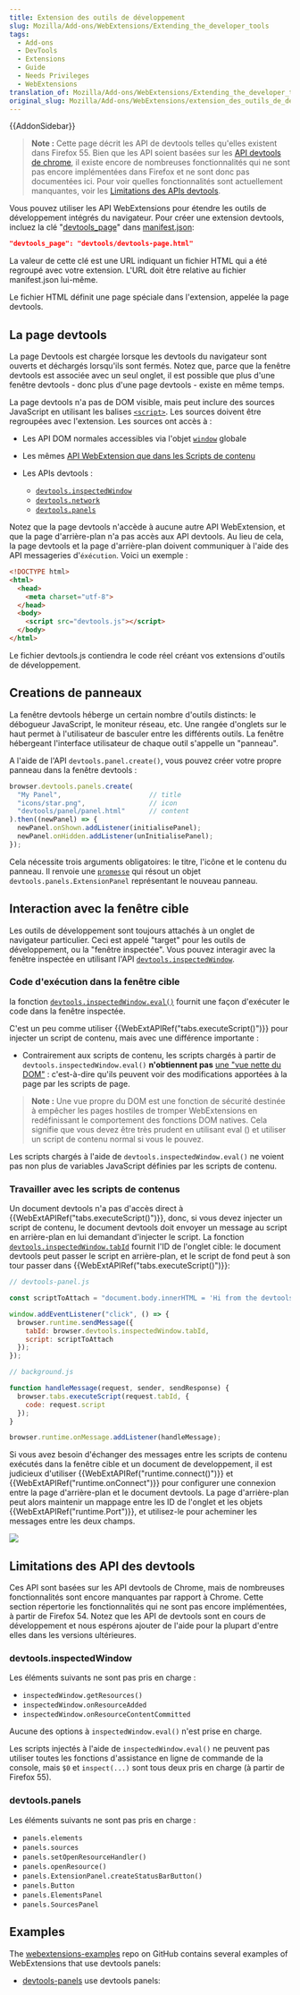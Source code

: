 ```yaml
---
title: Extension des outils de développement
slug: Mozilla/Add-ons/WebExtensions/Extending_the_developer_tools
tags:
  - Add-ons
  - DevTools
  - Extensions
  - Guide
  - Needs Privileges
  - WebExtensions
translation_of: Mozilla/Add-ons/WebExtensions/Extending_the_developer_tools
original_slug: Mozilla/Add-ons/WebExtensions/extension_des_outils_de_developpement
---
```

{{AddonSidebar}}

> **Note :** Cette page décrit les API de devtools telles qu'elles existent dans Firefox 55. Bien que les API soient basées sur les  [API devtools de chrome](https://developer.chrome.com/extensions/devtools), il existe encore de nombreuses fonctionnalités qui ne sont pas encore implémentées dans Firefox et ne sont donc pas documentées ici. Pour voir quelles fonctionnalités sont actuellement manquantes, voir les [Limitations des APIs devtools](/fr/Add-ons/WebExtensions/Using_the_devtools_APIs#Limitations_of_the_devtools_APIs).

Vous pouvez utiliser les API WebExtensions pour étendre les outils de développement intégrés du navigateur. Pour créer une extension devtools, incluez la clé "[devtools_page](/fr/Add-ons/WebExtensions/manifest.json/devtools_page)" dans [manifest.json](/fr/Add-ons/WebExtensions/manifest.json):

```json
"devtools_page": "devtools/devtools-page.html"
```

La valeur de cette clé est une URL indiquant un fichier HTML qui a été regroupé avec votre extension. L'URL doit être relative au fichier manifest.json lui-même.

Le fichier HTML définit une page spéciale dans l'extension, appelée la page devtools.

## La page devtools

La page Devtools est chargée lorsque les devtools du navigateur sont ouverts et déchargés lorsqu'ils sont fermés. Notez que, parce que la fenêtre devtools est associée avec un seul onglet, il est possible que plus d'une fenêtre devtools - donc plus d'une page devtools - existe en même temps.

La page devtools n'a pas de DOM visible, mais peut inclure des sources JavaScript en utilisant les balises [`<script>`](/fr/docs/Web/HTML/Element/script). Les sources doivent être regroupées avec l'extension. Les sources ont accès à :

- Les API DOM normales accessibles via l'objet [`window`](/fr/docs/Web/API/Window) globale
- Les mêmes [API WebExtension que dans les Scripts de contenu](/fr/Add-ons/WebExtensions/Content_scripts#WebExtension_APIs)
- Les APIs devtools :

  - [`devtools.inspectedWindow`](/fr/Add-ons/WebExtensions/API/devtools.inspectedWindow)
  - [`devtools.network`](/fr/Add-ons/WebExtensions/API/devtools.network)
  - [`devtools.panels`](/fr/Add-ons/WebExtensions/API/devtools.panels)

Notez que la page devtools n'accède à aucune autre API WebExtension, et que la page d'arrière-plan n'a pas accès aux API devtools. Au lieu de cela, la page devtools et la page d'arrière-plan doivent communiquer à l'aide des API messageries d'`éxécution`. Voici un exemple :

```html
<!DOCTYPE html>
<html>
  <head>
    <meta charset="utf-8">
  </head>
  <body>
    <script src="devtools.js"></script>
  </body>
</html>
```

Le fichier devtools.js contiendra le code réel créant vos extensions d'outils de développement.

## Creations de panneaux

La fenêtre devtools héberge un certain nombre d'outils distincts: le débogueur JavaScript, le moniteur réseau, etc. Une rangée d'onglets sur le haut permet à l'utilisateur de basculer entre les différents outils. La fenêtre hébergeant l'interface utilisateur de chaque outil s'appelle un "panneau".

A l'aide de l'API `devtools.panel.create()`, vous pouvez créer votre propre panneau dans la fenêtre devtools :

```js
browser.devtools.panels.create(
  "My Panel",                      // title
  "icons/star.png",                // icon
  "devtools/panel/panel.html"      // content
).then((newPanel) => {
  newPanel.onShown.addListener(initialisePanel);
  newPanel.onHidden.addListener(unInitialisePanel);
});
```

Cela nécessite trois arguments obligatoires: le titre, l'icône et le contenu du panneau. Il renvoie une [`promesse`](/fr/docs/Web/JavaScript/Reference/Global_Objects/Promise) qui résout un objet `devtools.panels.ExtensionPanel` représentant le nouveau panneau.

## Interaction avec la fenêtre cible

Les outils de développement sont toujours attachés à un onglet de navigateur particulier. Ceci est appelé "target" pour les outils de développement, ou la "fenêtre inspectée". Vous pouvez interagir avec la fenêtre inspectée en utilisant l'API  [`devtools.inspectedWindow`](/fr/Add-ons/WebExtensions/API/devtools.inspectedWindow).

### Code d'exécution dans la fenêtre cible

la fonction [`devtools.inspectedWindow.eval()`](/fr/Add-ons/WebExtensions/API/devtools.inspectedWindow/eval) fournit une façon d'exécuter le code dans la fenêtre inspectée.

C'est un peu comme utiliser {{WebExtAPIRef("tabs.executeScript()")}}  pour injecter un script de contenu, mais avec une différence importante :

- Contrairement aux scripts de contenu, les scripts chargés à partir de `devtools.inspectedWindow.eval()` **n'obtiennent pas** [une "vue nette du DOM"](/fr/Add-ons/WebExtensions/Content_scripts#DOM_access) : c'est-à-dire qu'ils peuvent voir des modifications apportées à la page par les scripts de page.

> **Note :** Une vue propre du DOM est une fonction de sécurité destinée à empêcher les pages hostiles de tromper WebExtensions en redéfinissant le comportement des fonctions DOM natives. Cela signifie que vous devez être très prudent en utilisant eval () et utiliser un script de contenu normal si vous le pouvez.

Les scripts chargés à l'aide de `devtools.inspectedWindow.eval()` ne voient pas non plus de variables JavaScript définies par les scripts de contenu.

### Travailler avec les scripts de contenus

Un document devtools n'a pas d'accès direct à  {{WebExtAPIRef("tabs.executeScript()")}}, donc, si vous devez injecter un script de contenu, le document devtools doit envoyer un message au script en arrière-plan en lui demandant d'injecter le script. La fonction [`devtools.inspectedWindow.tabId`](/fr/Add-ons/WebExtensions/API/devtools.inspectedWindow/tabId)  fournit l'ID de l'onglet cible: le document devtools peut passer le script en arrière-plan, et le script de fond peut à son tour passer dans {{WebExtAPIRef("tabs.executeScript()")}}:

```js
// devtools-panel.js

const scriptToAttach = "document.body.innerHTML = 'Hi from the devtools';";

window.addEventListener("click", () => {
  browser.runtime.sendMessage({
    tabId: browser.devtools.inspectedWindow.tabId,
    script: scriptToAttach
  });
});
```

```js
// background.js

function handleMessage(request, sender, sendResponse) {
  browser.tabs.executeScript(request.tabId, {
    code: request.script
  });
}

browser.runtime.onMessage.addListener(handleMessage);
```

Si vous avez besoin d'échanger des messages entre les scripts de contenu exécutés dans la fenêtre cible et un document de developpement, il est judicieux d'utiliser {{WebExtAPIRef("runtime.connect()")}} et {{WebExtAPIRef("runtime.onConnect")}} pour configurer une connexion entre la page d'arrière-plan et le document devtools. La page d'arrière-plan peut alors maintenir un mappage entre les ID de l'onglet et les objets {{WebExtAPIRef("runtime.Port")}}, et utilisez-le pour acheminer les messages entre les deux champs.

![](devtools-content-scripts.png)

## Limitations des API des devtools

Ces API sont basées sur les API devtools de Chrome, mais de nombreuses fonctionnalités sont encore manquantes par rapport à Chrome. Cette section répertorie les fonctionnalités qui ne sont pas encore implémentées, à partir de Firefox 54. Notez que les API de devtools sont en cours de développement et nous espérons ajouter de l'aide pour la plupart d'entre elles dans les versions ultérieures.

### devtools.inspectedWindow

Les éléments suivants ne sont pas pris en charge :

- `inspectedWindow.getResources()`
- `inspectedWindow.onResourceAdded`
- `inspectedWindow.onResourceContentCommitted`

Aucune des options à `inspectedWindow.eval()` n'est prise en charge.

Les scripts injectés à l'aide de `inspectedWindow.eval()` ne peuvent pas utiliser toutes les fonctions d'assistance en ligne de commande de la console, mais `$0` et `inspect(...)` sont tous deux pris en charge (à partir de Firefox 55).

### devtools.panels

Les éléments suivants ne sont pas pris en charge :

- `panels.elements`
- `panels.sources`
- `panels.setOpenResourceHandler()`
- `panels.openResource()`
- `panels.ExtensionPanel.createStatusBarButton()`
- `panels.Button`
- `panels.ElementsPanel`
- `panels.SourcesPanel`

## Examples

The [webextensions-examples](https://github.com/mdn/webextensions-examples) repo on GitHub contains several examples of WebExtensions that use devtools panels:

- [devtools-panels](https://github.com/mdn/webextensions-examples/blob/master/devtools-panels/) use devtools panels:
